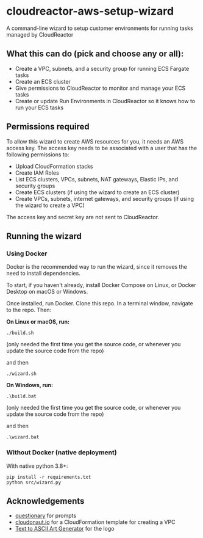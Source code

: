 # cloudreactor-aws-setup-wizard

A command-line wizard to setup customer environments for running tasks managed by CloudReactor

## What this can do (pick and choose any or all):

* Create a VPC, subnets, and a security group for running ECS Fargate tasks
* Create an ECS cluster
* Give permissions to CloudReactor to monitor and manage your ECS tasks 
* Create or update Run Environments in CloudReactor so it knows how to run your ECS tasks

## Permissions required

To allow this wizard to create AWS resources for you, it needs an AWS access key.
The access key needs to be associated with a user that has the following permissions to:
* Upload CloudFormation stacks
* Create IAM Roles
* List ECS clusters, VPCs, subnets, NAT gateways, Elastic IPs, and security groups
* Create ECS clusters (if using the wizard to create an ECS cluster)
* Create VPCs, subnets, internet gateways, and security groups (if using the wizard to create a VPC)

The access key and secret key are not sent to CloudReactor.

## Running the wizard

### Using Docker

Docker is the recommended way to run the wizard, since it removes the need to install dependencies.

To start, if you haven't already, install Docker Compose on Linux, or Docker Desktop on macOS or Windows.

Once installed, run Docker. Clone this repo. In a terminal window, navigate to the repo. Then:

**On Linux or macOS, run:**

    ./build.sh

(only needed the first time you get the source code, or whenever you update the source code from the repo)
      
and then

    ./wizard.sh

**On Windows, run:**
    
    .\build.bat

(only needed the first time you get the source code, or whenever you update the source code from the repo)

and then

    .\wizard.bat

### Without Docker (native deployment)

With native python 3.8+:

    pip install -r requirements.txt
    python src/wizard.py

## Acknowledgements

* [questionary](https://github.com/tmbo/questionary) for prompts
* [cloudonaut.io](https://github.com/widdix/aws-cf-templates) for a CloudFormation
template for creating a VPC
* [Text to ASCII Art Generator](patorjk.com) for the logo

